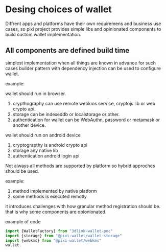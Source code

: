 # Desing choices of wallet

Diffrent apps and platforms have their own requiremens and business use cases,
so pixi project provides simple libs and opinionated components to build custom wallet implementation. 

## All components are defined build time

simplest implementation when all things are known in advance for such cases
builder pattern with dependency injection can be used to configure wallet. 

example:

wallet should run in browser. 
1. crypthography can use remote webkms service, cryptojs lib or web crypto api.
2. storage can be indexeddb or localstorage or other.
3. authentication for wallet can be WebAuthn, password or metamask or another device.

wallet should run on android device
1. cryptograpthy is android crypto api
2. storage any native lib
3. authentication android login api 

Not always all methods are supported by platform so hybrid approches should be used.

example:
1. method implemented by native platform
2. some methods is executed remotly

it introduces challenges with how granular method registration should be.
that is why some components are opionionated. 

example of code 

```js
import {WalletFactory} from "3dlink-wallet-poc"
import {storage} from "@pixi-wallet/wallet-storage"
import {webkms} from "@pixi-wallet/webkms"
wallet.
```

